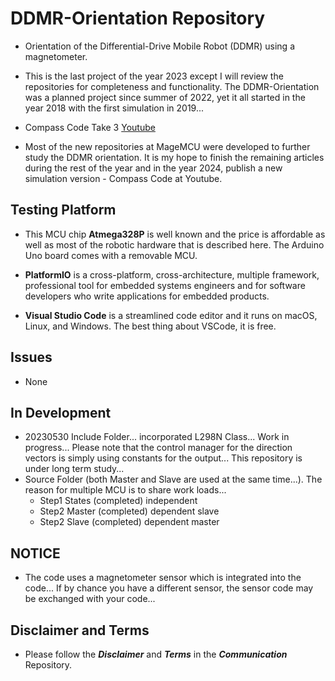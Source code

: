 # DDMR-Orientation Repository

- Orientation of the Differential-Drive Mobile Robot (DDMR) using a magnetometer. 

- This is the last project of the year 2023 except I will review the repositories for completeness and functionality. The DDMR-Orientation was a planned project since summer of 2022, yet it all started in the year 2018 with the first simulation in 2019... 

- Compass Code Take 3 <a href="https://www.youtube.com/watch?v=AXNU_OpvKLk" target="_blank">Youtube</a>

- Most of the new repositories at MageMCU were developed to further study the DDMR orientation. It is my hope to finish the remaining articles during the rest of the year and in the year 2024, publish a new simulation version - Compass Code at Youtube.

## Testing Platform

- This MCU chip **Atmega328P** is well known and the price is affordable as well as most of the robotic hardware that is described here. The Arduino Uno board comes with a removable MCU.

- **PlatformIO** is a cross-platform, cross-architecture, multiple framework, professional tool for embedded systems engineers and for software developers who write applications for embedded products. 

- **Visual Studio Code** is a streamlined code editor and it runs on macOS, Linux, and Windows. The best thing about VSCode, it is free.

## Issues

- None

## In Development

- 20230530 Include Folder... incorporated L298N Class... Work in progress... Please note that the control manager for the direction vectors is simply using constants for the output... This repository is under long term study...
- Source Folder (both Master and Slave are used at the same time...). The reason for multiple MCU is to share work loads...
    - Step1 States (completed) independent
    - Step2 Master (completed) dependent slave
    - Step2 Slave (completed) dependent master

## NOTICE

- The code uses a magnetometer sensor which is integrated into the code... If by chance you have a different sensor, the sensor code may be exchanged with your code... 

## Disclaimer and Terms

- Please follow the ***Disclaimer*** and ***Terms*** in the ***Communication*** Repository.
   
